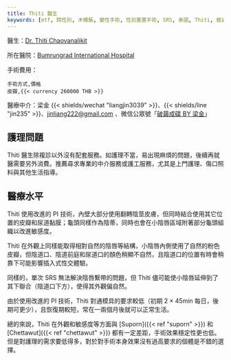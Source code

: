 ```yaml
---
title: Thiti 醫生
keywords: [mtf, 跨性別, 木桶飯, 變性手術, 性別重置手術, SRS, 泰國, Thiti, 替迪]
---
```


醫生：[Dr. Thiti Chaovanalikit](https://www.bumrungrad.com/doctors/Thiti)

所在醫院：[Bumrungrad International Hospital](https://g.page/bumrungradthailand)

手術費用：

```csv
手術方式,價格
皮瓣,{{< currency 260000 THB >}}
```

醫療中介：梁金 {{< shields/wechat "liangjin3039" >}}、{{< shields/line "jin235" >}}、<jinliang222@gmail.com> 、微信公眾號「[破繭成碟 BY 梁金](weixin://jinliang3039)」

## 護理問題

Thiti 醫生除複診以外沒有配套服務。如護理不當，易出現麻煩的問題，後續再就醫需要另外消費。推薦尋求專業的中介服務或護工服務，尤其是上門護理、傷口照料與其他生活指導。

## 醫療水平

Thiti 使用改進的 PI 技術，內壁大部分使用翻轉陰莖皮膚，但同時結合使用其它位置的皮瓣和尿道黏膜；龜頭同樣作為陰蒂，同時也會在小陰唇區域附著部分龜頭組織以改進敏感度。

Thiti 在外觀上同樣能取得相對自然的陰唇等結構，小陰唇內側使用了自然的粉色皮瓣，但陰道口、陰道前庭和尿道口的顏色稍顯不自然，且陰道口的位置有時會稍靠下可能影響插入式性交體驗。

同樣的，單次 SRS 無法解決陰唇繫帶的問題，但 Thiti 儘可能使小陰唇延伸到了其下聯合（陰道口下方），使得其外觀偏自然。

由於使用改進的 PI 技術，Thiti 對通模具的要求較低（初期 2 &times; 45min 每日，後期可更少），且恢復期較短，常在一兩個月後就可以正常生活。

總的來說，Thiti 在外觀和敏感度等方面與 [Suporn]({{< ref "suporn" >}}) 和 [Chettawut]({{< ref "chettawut" >}}) 都有一定差距，手術效果穩定性更也低。但是對護理的需求要低得多，對於對手術本身效果沒有過高要求的個體是不錯的選擇。
